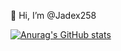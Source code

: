 👋 Hi, I’m @Jadex258

[![Anurag's GitHub stats](https://github-readme-stats.vercel.app/api?username=Jadex258)](https://github.com/Jadex258/github-readme-stats)
